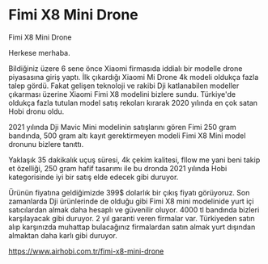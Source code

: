 # Fimi X8 Mini Drone
Fimi X8 Mini Drone

Herkese merhaba. 

Bildiğiniz üzere 6 sene önce Xiaomi firmasıda iddialı bir modelle drone piyasasına giriş yaptı. İlk çıkardığı Xiaomi Mi Drone 4k modeli oldukça fazla talep gördü. Fakat gelişen teknoloji ve rakibi Dji katlanabilen modeller çıkarması üzerine Xiaomi Fimi X8 modelini bizlere sundu. Türkiye'de oldukça fazla tutulan model satış rekoları kırarak 2020 yılında en çok satan Hobi dronu oldu. 

2021 yılında Dji Mavic Mini modelinin satışlarını gören Fimi 250 gram bandında, 500 gram altı kayıt gerektirmeyen modeli Fimi X8 Mini model dronunu bizlere tanıttı.



Yaklaşık 35 dakikalık uçuş süresi, 4k çekim kalitesi, fllow me yani beni takip et özelliği, 250 gram hafif tasarımı ile bu dronda 2021 yılında Hobi kategorisinde iyi bir satış elde edecek gibi duruyor. 



Ürünün fiyatına geldiğimizde 399$ dolarlık bir çıkış fiyatı görüyoruz.  Son zamanlarda Dji ürünlerinde de olduğu gibi Fimi X8 mini modelinide yurt içi satıcılardan almak daha hesaplı ve güvenilir oluyor. 4000 tl bandında bizleri karşılayacak gibi duruyor. 2 yıl garanti veren firmalar var. Türkiyeden satın alıp karşınızda muhattap bulacağınız firmalardan satın almak yurt dışından almaktan daha karlı gibi duruyor.

https://www.airhobi.com.tr/fimi-x8-mini-drone
